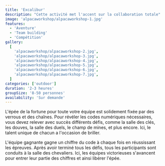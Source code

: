 ```yaml
---
title: 'Excalibur'
description: "Cette activité met l'accent sur la collaboration totale"
image: 'alpacaworkshop/alpacaworkshop-1.jpg'
features:
  - 'Aventure'
  - 'Team building'
  - 'Compétition'
gallery:
  [
    'alpacaworkshop/alpacaworkshop-2.jpg',
    'alpacaworkshop/alpacaworkshop-3.jpg',
    'alpacaworkshop/alpacaworkshop-4.jpg',
    'alpacaworkshop/alpacaworkshop-5.jpg',
    'alpacaworkshop/alpacaworkshop-6.jpg',
    'alpacaworkshop/alpacaworkshop-7.jpg',
  ]
categories: ['outdoor']
duration: '2-3 heures'
groupSize: '8-50 personnes'
availability: 'Sur demande'
---
```


L'épée de la fortune pour toute votre équipe est solidement fixée par des verrous et des chaînes. Pour révéler les codes numériques nécessaires, vous devez relever avec succès différents défis, comme la salle des clés, les douves, la salle des duels, le champ de mines, et plus encore. Ici, le talent unique de chacun a l'occasion de briller.

L'équipe gagnante gagne un chiffre du code à chaque fois en réussissant les épreuves. Après avoir terminé tous les défis, tous les participants sont conduits à la salle des chevaliers. Ici, les équipes victorieuses s'avancent pour entrer leur partie des chiffres et ainsi libérer l'épée.
